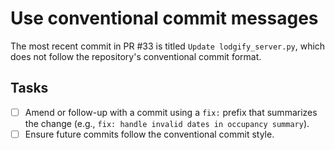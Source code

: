 # Use conventional commit messages

The most recent commit in PR #33 is titled `Update lodgify_server.py`, which does not follow the repository's conventional commit format.

## Tasks
- [ ] Amend or follow-up with a commit using a `fix:` prefix that summarizes the change (e.g., `fix: handle invalid dates in occupancy summary`).
- [ ] Ensure future commits follow the conventional commit style.
